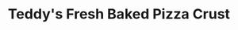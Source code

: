 ---
title: "Teddy's Fresh Baked Pizza Crust"
url: /woodbridge/teddys-fresh-baked-pizza-crust/
shop: bakery
---